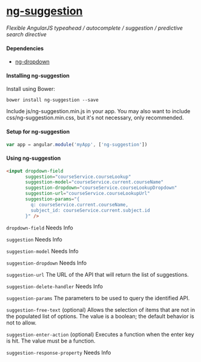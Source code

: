 # [ng-suggestion](https://github.com/flashnotes/ng-suggestion/)
*Flexible AngularJS typeahead / autocomplete / suggestion / predictive search directive*

#### Dependencies
* [ng-dropdown](https://github.com/flashnotes/ng-dropdown/)

#### Installing ng-suggestion

Install using Bower:  
```
bower install ng-suggestion --save
```

Include js/ng-suggestion.min.js in your app. You may also want to include
css/ng-suggestion.min.css, but it's not necessary, only recommended.

#### Setup for ng-suggestion

```javascript
var app = angular.module('myApp', ['ng-suggestion'])
```

#### Using ng-suggestion
```html
<input dropdown-field
       suggestion="courseService.courseLookup"
       suggestion-model="courseService.current.courseName"
       suggestion-dropdown="courseService.courseLookupDropdown"
       suggestion-url="courseService.courseLookupUrl"
       suggestion-params="{
         q: courseService.current.courseName,
         subject_id: courseService.current.subject.id
       }" />
```

```dropdown-field``` Needs Info

```suggestion``` Needs Info

```suggestion-model``` Needs Info

```suggestion-dropdown``` Needs Info

```suggestion-url``` The URL of the API that will return the list of suggestions.

```suggestion-delete-handler``` Needs Info

```suggestion-params``` The parameters to be used to query the identified API.

```suggestion-free-text``` (optional) Allows the selection of items that are not in the
populated list of options. The value is a boolean; the default behavior is not to allow.

```suggestion-enter-action``` (optional) Executes a function when the enter key is hit.
The value must be a function.

```suggestion-response-property``` Needs Info
